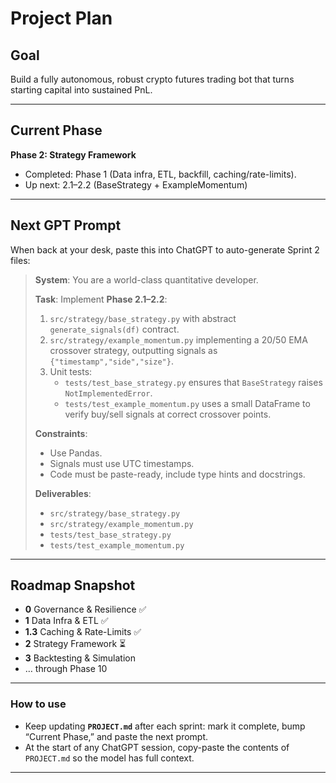 # Project Plan

## Goal
Build a fully autonomous, robust crypto futures trading bot that turns starting capital into sustained PnL.

---

## Current Phase
**Phase 2: Strategy Framework**  
- Completed: Phase 1 (Data infra, ETL, backfill, caching/rate-limits).  
- Up next: 2.1–2.2 (BaseStrategy + ExampleMomentum)  

---

## Next GPT Prompt
When back at your desk, paste this into ChatGPT to auto-generate Sprint 2 files:

> **System**: You are a world-class quantitative developer.  
>  
> **Task**: Implement **Phase 2.1–2.2**:  
> 1. `src/strategy/base_strategy.py` with abstract `generate_signals(df)` contract.  
> 2. `src/strategy/example_momentum.py` implementing a 20/50 EMA crossover strategy, outputting signals as `{"timestamp","side","size"}`.  
> 3. Unit tests:  
>    - `tests/test_base_strategy.py` ensures that `BaseStrategy` raises `NotImplementedError`.  
>    - `tests/test_example_momentum.py` uses a small DataFrame to verify buy/sell signals at correct crossover points.  
>  
> **Constraints**:  
> - Use Pandas.  
> - Signals must use UTC timestamps.  
> - Code must be paste-ready, include type hints and docstrings.  
>  
> **Deliverables**:  
> - `src/strategy/base_strategy.py`  
> - `src/strategy/example_momentum.py`  
> - `tests/test_base_strategy.py`  
> - `tests/test_example_momentum.py`

---

## Roadmap Snapshot
- **0** Governance & Resilience ✅  
- **1** Data Infra & ETL ✅  
- **1.3** Caching & Rate-Limits ✅  
- **2** Strategy Framework ⏳  
- **3** Backtesting & Simulation  
- … through Phase 10

---

### How to use
- Keep updating **`PROJECT.md`** after each sprint: mark it complete, bump “Current Phase,” and paste the next prompt.  
- At the start of any ChatGPT session, copy-paste the contents of `PROJECT.md` so the model has full context.

---

